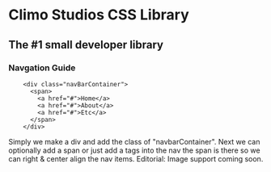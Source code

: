 # Climo Studios CSS Library

## The #1 small developer library

### Navgation Guide
```
    <div class="navBarContainer">
      <span>
        <a href="#">Home</a>
        <a href="#">About</a>
        <a href="#">Etc</a>
      </span>
    </div>
```
Simply we make a div and add the class of "navbarContainer". Next we can optionally add a span or just add a tags into the nav the span is there so we can right & center align the nav items.
Editorial: Image support coming soon.
